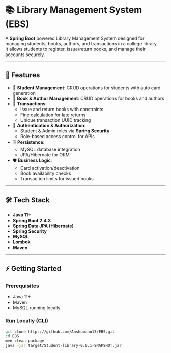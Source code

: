 # 📚 Library Management System (EBS)

A **Spring Boot** powered Library Management System designed for managing students, books, authors, and transactions in a college library.  
It allows students to register, issue/return books, and manage their accounts securely.

---

## 🚀 Features

- 👤 **Student Management**: CRUD operations for students with auto card generation  
- 📖 **Book & Author Management**: CRUD operations for books and authors  
- 🧾 **Transactions**:
  - Issue and return books with constraints
  - Fine calculation for late returns
  - Unique transaction UUID tracking  
- 🔐 **Authentication & Authorization**:
  - Student & Admin roles via **Spring Security**
  - Role-based access control for APIs
- 🗄 **Persistence**:
  - MySQL database integration
  - JPA/Hibernate for ORM
- 🛡 **Business Logic**:
  - Card activation/deactivation
  - Book availability checks
  - Transaction limits for issued books

---

## 🛠 Tech Stack

- **Java 11+**
- **Spring Boot 2.4.3**
- **Spring Data JPA (Hibernate)**
- **Spring Security**
- **MySQL**
- **Lombok**
- **Maven**

---

## ⚡ Getting Started

### Prerequisites
- Java 11+
- Maven
- MySQL running locally

### Run Locally (CLI)
```bash
git clone https://github.com/Anshumaan13/EBS.git
cd EBS
mvn clean package
java -jar target/Student-library-0.0.1-SNAPSHOT.jar
